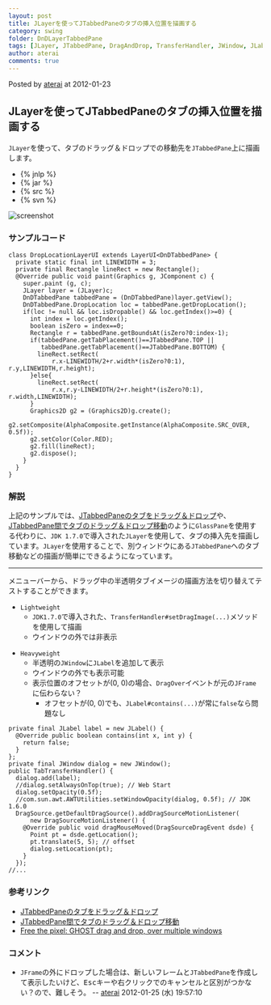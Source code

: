 ```yaml
---
layout: post
title: JLayerを使ってJTabbedPaneのタブの挿入位置を描画する
category: swing
folder: DnDLayerTabbedPane
tags: [JLayer, JTabbedPane, DragAndDrop, TransferHandler, JWindow, JLabel]
author: aterai
comments: true
---
```


Posted by [aterai](http://terai.xrea.jp/aterai.html) at 2012-01-23

## JLayerを使ってJTabbedPaneのタブの挿入位置を描画する
`JLayer`を使って、タブのドラッグ＆ドロップでの移動先を`JTabbedPane`上に描画します。

- {% jnlp %}
- {% jar %}
- {% src %}
- {% svn %}

<!-- dummy comment line for breaking list -->

![screenshot](https://lh3.googleusercontent.com/-xX0rzgauC5c/Txz4AxE_u2I/AAAAAAAABIM/jHQdxU1yP9g/s800/DnDLayerTabbedPane.png)

### サンプルコード
<pre class="prettyprint"><code>class DropLocationLayerUI extends LayerUI&lt;DnDTabbedPane&gt; {
  private static final int LINEWIDTH = 3;
  private final Rectangle lineRect = new Rectangle();
  @Override public void paint(Graphics g, JComponent c) {
    super.paint (g, c);
    JLayer layer = (JLayer)c;
    DnDTabbedPane tabbedPane = (DnDTabbedPane)layer.getView();
    DnDTabbedPane.DropLocation loc = tabbedPane.getDropLocation();
    if(loc != null &amp;&amp; loc.isDropable() &amp;&amp; loc.getIndex()&gt;=0) {
      int index = loc.getIndex();
      boolean isZero = index==0;
      Rectangle r = tabbedPane.getBoundsAt(isZero?0:index-1);
      if(tabbedPane.getTabPlacement()==JTabbedPane.TOP ||
         tabbedPane.getTabPlacement()==JTabbedPane.BOTTOM) {
        lineRect.setRect(
            r.x-LINEWIDTH/2+r.width*(isZero?0:1), r.y,LINEWIDTH,r.height);
      }else{
        lineRect.setRect(
            r.x,r.y-LINEWIDTH/2+r.height*(isZero?0:1), r.width,LINEWIDTH);
      }
      Graphics2D g2 = (Graphics2D)g.create();
      g2.setComposite(AlphaComposite.getInstance(AlphaComposite.SRC_OVER, 0.5f));
      g2.setColor(Color.RED);
      g2.fill(lineRect);
      g2.dispose();
    }
  }
}
</code></pre>

### 解説
上記のサンプルでは、[JTabbedPaneのタブをドラッグ＆ドロップ](http://terai.xrea.jp/Swing/DnDTabbedPane.html)や、[JTabbedPane間でタブのドラッグ＆ドロップ移動](http://terai.xrea.jp/Swing/DnDExportTabbedPane.html)のように`GlassPane`を使用する代わりに、`JDK 1.7.0`で導入された`JLayer`を使用して、タブの挿入先を描画しています。`JLayer`を使用することで、別ウィンドウにある`JTabbedPane`へのタブ移動などの描画が簡単にできるようになっています。

- - - -
メニューバーから、ドラッグ中の半透明タブイメージの描画方法を切り替えてテストすることができます。

- `Lightweight`
    - `JDK1.7.0`で導入された、`TransferHandler#setDragImage(...)`メソッドを使用して描画
    - ウインドウの外では非表示

<!-- dummy comment line for breaking list -->

- `Heavyweight`
    - 半透明の`JWindow`に`JLabel`を追加して表示
    - ウインドウの外でも表示可能
    - 表示位置のオフセットが(0, 0)の場合、`DragOver`イベントが元の`JFrame`に伝わらない？
        - オフセットが(0, 0)でも、`JLabel#contains(...)`が常に`false`なら問題なし

<!-- dummy comment line for breaking list -->

<pre class="prettyprint"><code>private final JLabel label = new JLabel() {
  @Override public boolean contains(int x, int y) {
    return false;
  }
};
private final JWindow dialog = new JWindow();
public TabTransferHandler() {
  dialog.add(label);
  //dialog.setAlwaysOnTop(true); // Web Start
  dialog.setOpacity(0.5f);
  //com.sun.awt.AWTUtilities.setWindowOpacity(dialog, 0.5f); // JDK 1.6.0
  DragSource.getDefaultDragSource().addDragSourceMotionListener(
      new DragSourceMotionListener() {
    @Override public void dragMouseMoved(DragSourceDragEvent dsde) {
      Point pt = dsde.getLocation();
      pt.translate(5, 5); // offset
      dialog.setLocation(pt);
    }
  });
//...
</code></pre>

### 参考リンク
- [JTabbedPaneのタブをドラッグ＆ドロップ](http://terai.xrea.jp/Swing/DnDTabbedPane.html)
- [JTabbedPane間でタブのドラッグ＆ドロップ移動](http://terai.xrea.jp/Swing/DnDExportTabbedPane.html)
- [Free the pixel: GHOST drag and drop, over multiple windows](http://free-the-pixel.blogspot.com/2010/04/ghost-drag-and-drop-over-multiple.html)

<!-- dummy comment line for breaking list -->

### コメント
- `JFrame`の外にドロップした場合は、新しいフレームと`JTabbedPane`を作成して表示したいけど、<kbd>Esc</kbd>キーや右クリックでのキャンセルと区別がつかない？ので、難しそう。 -- [aterai](http://terai.xrea.jp/aterai.html) 2012-01-25 (水) 19:57:10

<!-- dummy comment line for breaking list -->

